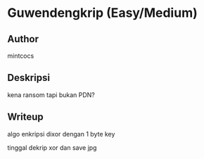 # Guwendengkrip (Easy/Medium)

## Author
mintcocs

## Deskripsi
kena ransom tapi bukan PDN?

## Writeup
algo enkripsi dixor dengan 1 byte key

tinggal dekrip xor dan save jpg
